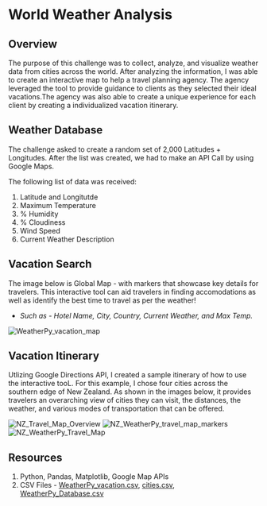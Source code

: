 # World Weather Analysis

## Overview 
The purpose of this challenge was to collect, analyze, and visualize weather data from cities across the world. After analyzing the information, I was able to create an interactive map to help a travel planning agency. The agency leveraged the tool to provide guidance to clients as they selected their ideal vacations.The agency was also able to create a unique experience for each client by creating a individualized vacation itinerary. 

## Weather Database
The challenge asked to create a random set of 2,000 Latitudes + Longitudes. After the list was created, we had to make an API Call by using Google Maps. 

The following list of data was received:
1. Latitude and Longitutde 
2. Maximum Temperature 
3. % Humidity 
4. % Cloudiness 
5. Wind Speed 
6. Current Weather Description

## Vacation Search 

The image below is Global Map - with markers that showcase key details for travelers. This interactive tool can aid travelers in finding accomodations as well as identify the best time to travel as per the weather!
-  *Such as - Hotel Name, City, Country, Current Weather, and Max Temp.*


![WeatherPy_vacation_map](https://user-images.githubusercontent.com/102767530/180308079-f95a16a2-371c-460f-b433-e4de8ad7803d.png)

## Vacation Itinerary 

Utlizing Google Directions API, I created a sample itinerary of how to use the interactive tooL. For this example, I chose four cities across the southern edge of New Zealand. As shown in the images below, it provides travelers an overarching view of cities they can visit, the distances, the weather, and various modes of transportation that can be offered. 


![NZ_Travel_Map_Overview](https://user-images.githubusercontent.com/102767530/180308649-97c6c297-94e8-4f3e-8225-6b9ef4be2466.png)
![NZ_WeatherPy_travel_map_markers](https://user-images.githubusercontent.com/102767530/180308683-cf6582ae-bdb5-4022-98c7-d28506324de2.png)![NZ_WeatherPy_Travel_Map](https://user-images.githubusercontent.com/102767530/180308693-24606843-6de0-4968-bffd-caef0734150f.png)


## Resources 
1. Python, Pandas, Matplotlib, Google Map APIs
2. CSV Files - [WeatherPy_vacation.csv](https://github.com/suchi313/World_Weather_Analysis/files/9162467/WeatherPy_vacation.csv),
[cities.csv](https://github.com/suchi313/World_Weather_Analysis/files/9162468/cities.csv),
[WeatherPy_Database.csv](https://github.com/suchi313/World_Weather_Analysis/files/9162471/WeatherPy_Database.csv)


